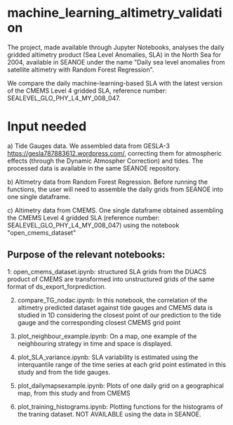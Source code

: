 # machine_learning_altimetry_validation

The project, made available through Jupyter Notebooks, analyses the daily gridded altimetry product (Sea Level Anomalies, SLA) in the North Sea for 2004, available in SEANOE under the name "Daily sea level anomalies from satellite altimetry with Random Forest Regression". 

We compare the daily machine-learning-based SLA with the latest version of the CMEMS Level 4 gridded SLA, reference number: SEALEVEL_GLO_PHY_L4_MY_008_047.

# Input needed
a) Tide Gauges data. We assembled data from GESLA-3 https://gesla787883612.wordpress.com/, correcting them for atmospheric effects (through the Dynamic Atmospher Correction) and tides. The processed data is available in the same SEANOE repository.

b) Altimetry data from Random Forest Regression. Before running the functions, the user will need to assemble the daily grids from SEANOE into one single dataframe.

c) Altimetry data from CMEMS. One single dataframe obtained assembling the CMEMS Level 4 gridded SLA (reference number: SEALEVEL_GLO_PHY_L4_MY_008_047) using the notebook "open_cmems_dataset"


## Purpose of the relevant notebooks:



1: open_cmems_dataset.ipynb: structured SLA grids from the DUACS product of CMEMS are transformed into unstructured grids of the same format of
	ds_export_forprediction. 
	
2. compare_TG_nodac.ipynb:  In this notebook, the correlation of the altimetry predicted dataset against tide gauges and CMEMS data is studied in 1D
	considering the closest point of our prediction to the tide gauge and the corresponding closest CMEMS grid point
    
3. plot_neighbour_example.ipynb: On a map, one example of the neighbouring strategy in time and space is displayed. 

4. plot_SLA_variance.ipynb: SLA variability is estimated using the interquantile range of the time series at each grid point estimated in this study and from the tide gauges. 

5. plot_dailymapsexample.ipynb: Plots of one daily grid on a geographical map, from this study and from CMEMS

6. plot_training_histograms.ipynb: Plotting functions for the histograms of the traning dataset. NOT AVAILABLE using the data in SEANOE.
